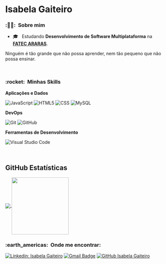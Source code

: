 # Isabela Gaiteiro

<h3> :👩‍🎓: &nbsp;Sobre mim </h3>

- 🎓 &nbsp; Estudando **Desenvolvimento de Software Multiplataforma** na <a href="https://fatecararas.cps.sp.gov.br/">**FATEC ARARAS**</a>.

Ninguém é tão grande que não possa aprender, nem tão pequeno que não possa ensinar.

</br>

<h3> :rocket: &nbsp;Minhas Skills </h3>

**Aplicações e Dados**

![JavaScript](https://img.shields.io/badge/-JavaScript-333333?style=flat&logo=javascript)
![HTML5](https://img.shields.io/badge/-HTML5-333333?style=flat&logo=HTML5)
![CSS](https://img.shields.io/badge/-CSS-333333?style=flat&logo=CSS3&logoColor=1572B6)
![MySQL](https://img.shields.io/badge/-MySQL-333333?style=flat&logo=mysql)

**DevOps**

![Git](https://img.shields.io/badge/-Git-333333?style=flat&logo=git)
![GitHub](https://img.shields.io/badge/-GitHub-333333?style=flat&logo=github)

**Ferramentas de Desenvolvimento**

![Visual Studio Code](https://img.shields.io/badge/-Visual%20Studio%20Code-333333?style=flat&logo=visual-studio-code&logoColor=007ACC)

<br/>

## **GitHub Estatísticas**

<a href="https://github.com/Isagaiteiro">
  <img align="center" src="https://github-readme-stats.vercel.app/api/top-langs/?username=Isagaiteiro&theme=dracula&layout=compact&langs_count=10&hide=html" />
</a>

<a href="https://github.com/Isagaiteiro">
  <img height="180em" align="center" src="https://github-readme-stats.vercel.app/api?username=Isagaiteiro&theme=dracula&show_icons=true&include_all_commits=true&count_private=true" />
</a>

<br/>

<h3> :earth_americas: &nbsp;Onde me encontrar: </h3>

[![Linkedin: Isabela Gaiteiro](https://img.shields.io/badge/-Isagaiteiro-blue?style=flat-square&logo=Linkedin&logoColor=white&link=https://www.linkedin.com/in/isabela-gaiteiro-5576ba17b/)](https://www.linkedin.com/in/isabela-gaiteiro-5576ba17b/)
[![Gmail Badge](https://img.shields.io/badge/-isagaiteiro@gmail.com-006bed?style=flat-square&logo=Gmail&logoColor=white&link=mailto:SEU-EMAIL)](mailto:isagaiteiro@gmail.com)
[![GitHub Isabela Gaiteiro](https://img.shields.io/github/followers/Isagaiteiro?label=follow&style=social)](https://github.com/Isagaiteiro)

